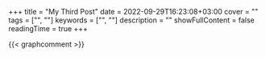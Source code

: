 +++
title = "My Third Post"
date = 2022-09-29T16:23:08+03:00
cover = ""
tags = ["", ""]
keywords = ["", ""]
description = ""
showFullContent = false
readingTime = true
+++


{{< graphcomment >}}
